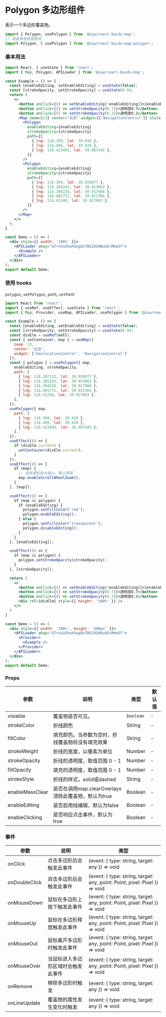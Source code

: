 Polygon 多边形组件
===

表示一个多边形覆盖物。

```jsx
import { Polygon, usePolygon } from '@uiw/react-baidu-map';
// 或者单独安装使用
import Polygon, { usePolygon } from '@uiw/react-baidu-map-polygon';
```

### 基本用法

```jsx mdx:preview
import React, { useState } from 'react';
import { Map, Polygon, APILoader } from '@uiw/react-baidu-map';

const Example = () => {
  const [enableEditing, setEnableEditing] = useState(false);
  const [strokeOpacity, setStrokeOpacity] = useState(0.9);
  return (
    <>
      <button onClick={() => setEnableEditing(!enableEditing)}>{enableEditing ? '取消编辑' : '编辑'}</button>
      <button onClick={() => setStrokeOpacity(0.7)}>透明度0.7</button>
      <button onClick={() => setStrokeOpacity(0.2)}>透明度0.2</button>
      <Map zoom={13} center="北京" widget={['NavigationControl']} style={{ height: 350 }}>
        <Polygon
          enableEditing={enableEditing}
          strokeOpacity={strokeOpacity}
          path={[
            { lng: 116.399, lat: 39.910 },
            { lng: 116.405, lat: 39.920 },
            { lng: 116.423493, lat: 39.907445 },
          ]}
        />
        <Polygon
          enableEditing={enableEditing}
          strokeOpacity={strokeOpacity}
          path={[
            { lng: 116.399, lat: 39.920977 },
            { lng: 116.385243, lat: 39.913063 },
            { lng: 116.394226, lat: 39.917988 },
            { lng: 116.401772, lat: 39.921364 },
            { lng: 116.41248, lat: 39.927893 },
          ]}
        />
      </Map>
    </>
  );
}

const Demo = () => (
  <div style={{ width: '100%' }}>
    <APILoader akay="GTrnXa5hwXGwgQnTBG28SHBubErMKm3f">
      <Example />
    </APILoader>
  </div>
);
export default Demo;
```

### 使用 hooks

`polygon`, `setPolygon`, `path`, `setPath`

```jsx mdx:preview
import React from 'react';
import { useRef, useEffect, useState } from 'react';
import { Map, Provider, useMap, APILoader, usePolygon } from '@uiw/react-baidu-map';

const Example = () => {
  const [enableEditing, setEnableEditing] = useState(false);
  const [strokeOpacity, setStrokeOpacity] = useState(0.9);
  const divElm = useRef(null);
  const { setContainer, map } = useMap({
    zoom: 13,
    center: '北京',
    widget: ['GeolocationControl', 'NavigationControl']
  });
  const { polygon } = usePolygon({ map,
    enableEditing, strokeOpacity,
    path: [
      { lng: 116.387112, lat: 39.920977 },
      { lng: 116.385243, lat: 39.913063 },
      { lng: 116.394226, lat: 39.917988 },
      { lng: 116.401772, lat: 39.921364 },
      { lng: 116.41248, lat: 39.927893 },
    ],
  });
  usePolygon({ map,
    path: [
      { lng: 116.399, lat: 39.910 },
      { lng: 116.405, lat: 39.920 },
      { lng: 116.423493, lat: 39.907445 },
    ],
  });
  useEffect(() => {
    if (divElm.current) {
      setContainer(divElm.current);
    }
  });
  useEffect(() => {
    if (map) {
      // 启用滚轮放大缩小，默认禁用
      map.enableScrollWheelZoom();
    }
  }, [map]);

  useEffect(() => {
    if (map && polygon) {
      if (enableEditing) {
        polygon.setFillColor('red');
        polygon.enableEditing();
      } else {
        polygon.setFillColor('transparent');
        polygon.disableEditing();
      }
    }
  }, [enableEditing]);

  useEffect(() => {
    if (map && polygon) {
      polygon.setStrokeOpacity(strokeOpacity);
    }
  }, [strokeOpacity]);

  return (
    <>
      <button onClick={() => setEnableEditing(!enableEditing)}>{enableEditing ? '取消编辑' : '编辑'}</button>
      <button onClick={() => setStrokeOpacity(0.7)}>透明度0.7</button>
      <button onClick={() => setStrokeOpacity(0.2)}>透明度0.2</button>
      <div ref={divElm} style={{ height: '100%' }} />
    </>
  )
}

const Demo = () => (
  <div style={{ width: '100%', height: '300px' }}>
    <APILoader akay="GTrnXa5hwXGwgQnTBG28SHBubErMKm3f">
      <Provider>
        <Example />
      </Provider>
    </APILoader>
  </div>
);
export default Demo;
```

### Props

| 参数 | 说明 | 类型 | 默认值 |
| ----- | ----- | ----- | ----- |
| visiable | 覆盖物是否可见。 | `boolean` | - |
| strokeColor |  折线颜色 | String | - |
| fillColor |  填充颜色。当参数为空时，折线覆盖物将没有填充效果 | String | - |
| strokeWeight |  折线的宽度，以像素为单位 | Number | - |
| strokeOpacity |  折线的透明度，取值范围 0 - 1 | Number | - |
| fillOpacity |  填充的透明度，取值范围 0 - 1 | Number | - |
| strokeStyle |  折线的样式，solid或dashed | String | - |
| enableMassClear |  是否在调用map.clearOverlays清除此覆盖物，默认为true | Boolean | - |
| enableEditing |  是否启用线编辑，默认为false | Boolean | - |
| enableClicking |  是否响应点击事件，默认为true | Boolean | - |

### 事件

| 参数 | 说明 | 类型 |
| ----- | ----- | ----- |
| onClick | 点击多边形后会触发此事件 | (event: { type: string, target: any }) => void |
| onDoubleClick | 双击多边形后会触发此事件 | (event: { type: string, target: any, point: Point, pixel: Pixel }) => void |
| onMouseDown | 鼠标在多边形上按下触发此事件 | (event: { type: string, target: any, point: Point, pixel: Pixel }) => void |
| onMouseUp | 鼠标在多边形释放触发此事件 | (event: { type: string, target: any, point: Point, pixel: Pixel }) => void |
| onMouseOut | 鼠标离开多边形时触发此事件 | (event: { type: string, target: any, point: Point, pixel: Pixel }) => void |
| onMouseOver | 当鼠标进入多边形区域时会触发此事件 | (event: { type: string, target: any, point: Point, pixel: Pixel }) => void |
| onRemove | 移除多边形时触发 | (event: { type: string, target: any }) => void |
| onLineUpdate | 覆盖物的属性发生变化时触发 | (event: { type: string, target: any }) => void |
